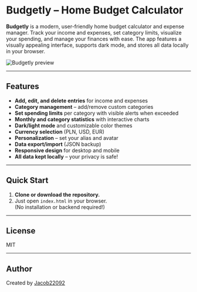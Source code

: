 # Budgetly – Home Budget Calculator

**Budgetly** is a modern, user-friendly home budget calculator and expense manager. Track your income and expenses, set category limits, visualize your spending, and manage your finances with ease. The app features a visually appealing interface, supports dark mode, and stores all data locally in your browser.

![Budgetly preview](https://i.imgur.com/zi1ElG8.png)

---

## Features

- **Add, edit, and delete entries** for income and expenses
- **Category management** – add/remove custom categories
- **Set spending limits** per category with visible alerts when exceeded
- **Monthly and category statistics** with interactive charts
- **Dark/light mode** and customizable color themes
- **Currency selection** (PLN, USD, EUR)
- **Personalization** – set your alias and avatar
- **Data export/import** (JSON backup)
- **Responsive design** for desktop and mobile
- **All data kept locally** – your privacy is safe!

---

## Quick Start

1. **Clone or download the repository.**
2. Just open `index.html` in your browser.  
   (No installation or backend required!)

---

## License

MIT

---

## Author

Created by [Jacob22092](https://github.com/Jacob22092)
